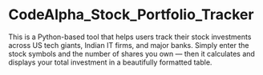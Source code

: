 # CodeAlpha_Stock_Portfolio_Tracker
This is a Python-based tool that helps users track their stock investments across US tech giants, Indian IT firms, and major banks. Simply enter the stock symbols and the number of shares you own — then it calculates and displays your total investment in a beautifully formatted table.
